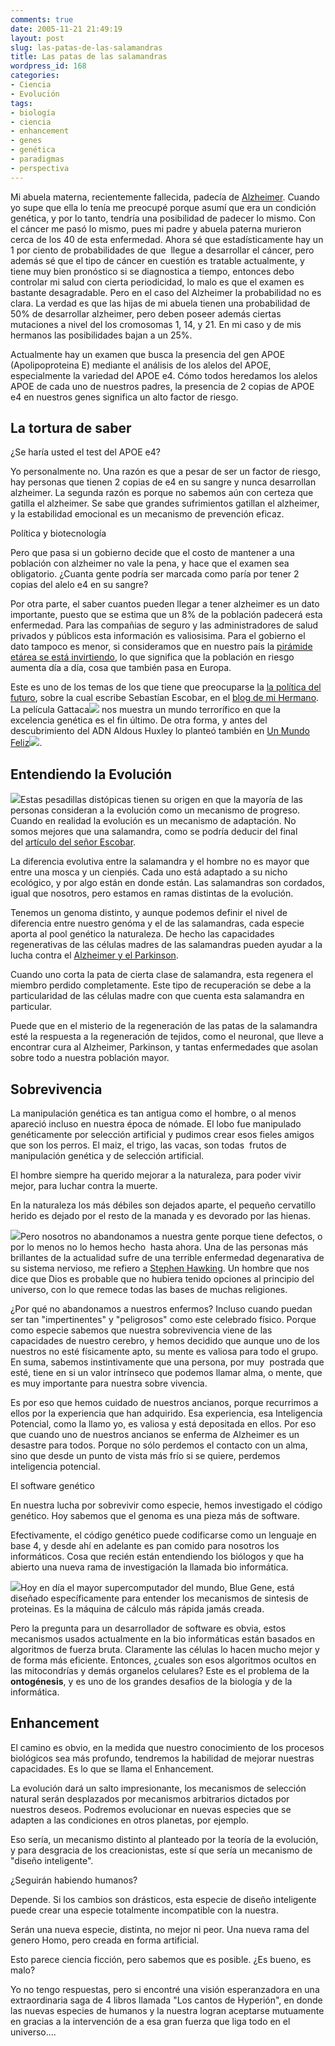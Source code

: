 ```yaml
---
comments: true
date: 2005-11-21 21:49:19
layout: post
slug: las-patas-de-las-salamandras
title: Las patas de las salamandras
wordpress_id: 168
categories:
- Ciencia
- Evolución
tags:
- biología
- ciencia
- enhancement
- genes
- genética
- paradigmas
- perspectiva
---
```




Mi abuela materna, recientemente fallecida, padecía de [Alzheimer](http://es.wikipedia.org/wiki/Alzheimer). Cuando yo supe que ella lo tenía me preocupé porque asumí que era un condición genética, y por lo tanto, tendría una posibilidad de padecer lo mismo. Con el cáncer me pasó lo mismo, pues mi padre y abuela paterna murieron cerca de los 40 de esta enfermedad. Ahora sé que estadísticamente hay un 1 por ciento de probabilidades de que  llegue a desarrollar el cáncer, pero además sé que el tipo de cáncer en cuestión es tratable actualmente, y tiene muy bien pronóstico si se diagnostica a tiempo, entonces debo controlar mi salud con cierta periodicidad, lo malo es que el examen es bastante desagradable. Pero en el caso del Alzheimer la probabilidad no es clara. La verdad es que las hijas de mi abuela tienen una probabilidad de 50% de desarrollar alzheimer, pero deben poseer además ciertas mutaciones a nivel del los cromosomas 1, 14, y 21. En mi caso y de mis hermanos las posibilidades bajan a un 25%.

Actualmente hay un examen que busca la presencia del gen APOE (Apolipoproteina E) mediante el análisis de los alelos del APOE, especialmente la variedad del APOE e4. Cómo todos heredamos los alelos APOE de cada uno de nuestros padres, la presencia de 2 copias de APOE e4 en nuestros genes significa un alto factor de riesgo.









## La tortura de saber


¿Se haría usted el test del APOE e4?

Yo personalmente no. Una razón es que a pesar de ser un factor de riesgo, hay personas que tienen 2 copias de e4 en su sangre y nunca desarrollan alzheimer. La segunda razón es porque no sabemos aún con certeza que gatilla el alzheimer. Se sabe que grandes sufrimientos gatillan el alzheimer, y la estabilidad emocional es un mecanismo de prevención eficaz.

Política y biotecnología

Pero que pasa si un gobierno decide que el costo de mantener a una población con alzheimer no vale la pena, y hace que el examen sea obligatorio. ¿Cuanta gente podría ser marcada como paría por tener 2 copias del alelo e4 en su sangre?

Por otra parte, el saber cuantos pueden llegar a tener alzheimer es un dato importante, puesto que se estima que un 8% de la población padecerá esta enfermedad. Para las compañias de seguro y las administradores de salud privados y públicos esta información es valiosisima. Para el gobierno el dato tampoco es menor, si consideramos que en nuestro país la [pirámide etárea se está invirtiendo](http://www.censo2000.cl/), lo que significa que la población en riesgo aumenta día a día, cosa que también pasa en Europa.

Este es uno de los temas de los que tiene que preocuparse la [la política del futuro](http://www.ricardodiaz.org/archives/2005/11/futuro_politico.html), sobre la cual escribe Sebastían Escobar, en el [blog de mi Hermano](http://www.ricardodiaz.org/). La película Gattaca![](http://www.assoc-amazon.com/e/ir?t=lanaturaledel-20&l=ur2&o=1) nos muestra un mundo terrorífico en que la excelencia genética es el fin último. De otra forma, y antes del descubrimiento del ADN Aldous Huxley lo planteó también en [Un Mundo Feliz](http://www.amazon.com/exec/obidos/redirect?link_code=ur2&tag=lanaturaledel-20&camp=1789&creative=9325&path=http://www.amazon.com/gp/product/9871138512?v=glance%26n=283155%26n=507846%26s=books%26v=glance)![](http://www.assoc-amazon.com/e/ir?t=lanaturaledel-20&l=ur2&o=1).


## Entendiendo la Evolución


[![](http://www.lnds.net/blog/wp-content/uploads/2005/11/Salamandra-150x150.jpg)](http://www.lnds.net/blog/wp-content/uploads/2005/11/Salamandra.jpg)Estas pesadillas distópicas tienen su origen en que la mayoría de las personas consideran a la evolución como un mecanismo de progreso. Cuando en realidad la evolución es un mecanismo de adaptación. No somos mejores que una salamandra, como se podría deducir del final del [artículo del señor Escobar](http://www.ricardodiaz.org/archives/2005/11/futuro_politico.html).

La diferencia evolutiva entre la salamandra y el hombre no es mayor que entre una mosca y un cienpiés. Cada uno está adaptado a su nicho ecológico, y por algo están en donde están. Las salamandras son cordados, igual que nosotros, pero estamos en ramas distintas de la evolución.

Tenemos un genoma distinto, y aunque podemos definir el nivel de diferencia entre nuestro genóma y el de las salamandras, cada especie aporta al pool genético la naturaleza. De hecho las capacidades regenerativas de las células madres de las salamandras pueden ayudar a la lucha contra el [Alzheimer y el Parkinson](http://www.astroseti.org/vernew.php?codigo=208).

Cuando uno corta la pata de cierta clase de salamandra, esta regenera el miembro perdido completamente. Este tipo de recuperación se debe a la particularidad de las células madre con que cuenta esta salamandra en particular.

Puede que en el misterio de la regeneración de las patas de la salamandra esté la respuesta a la regeneración de tejidos, como el neuronal, que lleve a encontrar cura al Alzheimer, Parkinson, y tantas enfermedades que asolan sobre todo a nuestra población mayor.


## Sobrevivencia


La manipulación genética es tan antigua como el hombre, o al menos apareció incluso en nuestra época de nómade. El lobo fue manipulado genéticamente por selección artificial y pudimos crear esos fieles amigos que son los perros. El maiz, el trigo, las vacas, son todas  frutos de manipulación genética y de selección artificial.

El hombre siempre ha querido mejorar a la naturaleza, para poder vivir mejor, para luchar contra la muerte.

En la naturaleza los más débiles son dejados aparte, el pequeño cervatillo herido es dejado por el resto de la manada y es devorado por las hienas.


[![](http://www.lnds.net/blog/wp-content/uploads/2005/11/stephen-hawking-150x150.jpg)](http://www.lnds.net/blog/wp-content/uploads/2005/11/stephen-hawking.jpg)Pero nosotros no abandonamos a nuestra gente porque tiene defectos, o por lo menos no lo hemos hecho  hasta ahora. Una de las personas más brillantes de la actualidad sufre de una terrible enfermedad degenarativa de su sistema nervioso, me refiero a [Stephen Hawking](http://ad.lnds.net/2005/11/soon_we_can_answer_question_ab.html). Un hombre que nos dice que Dios es probable que no hubiera tenido opciones al principio del universo, con lo que remece todas las bases de muchas religiones.







¿Por qué no abandonamos a nuestros enfermos? Incluso cuando puedan ser tan "impertinentes" y "peligrosos" como este celebrado físico. Porque como especie sabemos que nuestra sobrevivencia viene de las capacidades de nuestro cerebro, y hemos decidido que aunque uno de los nuestros no esté físicamente apto, su mente es valiosa para todo el grupo. En suma, sabemos instintivamente que una persona, por muy  postrada que esté, tiene en si un valor intrínseco que podemos llamar alma, o mente, que es muy importante para nuestra sobre vivencia.







Es por eso que hemos cuidado de nuestros ancianos, porque recurrimos a ellos por la experiencia que han adquirido. Esa experiencia, esa Inteligencia Potencial, como la llamo yo, es valiosa y está depositada en ellos. Por eso que cuando uno de nuestros ancianos se enferma de Alzheimer es un desastre para todos. Porque no sólo perdemos el contacto con un alma, sino que desde un punto de vista más frío si se quiere, perdemos inteligencia potencial.







El software genético






En nuestra lucha por sobrevivir como especie, hemos investigado el código genético. Hoy sabemos que el genoma es una pieza más de software.

Efectivamente, el código genético puede codificarse como un lenguaje en base 4, y desde ahí en adelante es pan comido para nosotros los informáticos. Cosa que recién están entendiendo los biólogos y que ha abierto una nueva rama de investigación la llamada bio informática.

[![](http://www.lnds.net/blog/wp-content/uploads/2005/11/blue-gene-150x150.jpg)](http://www.lnds.net/blog/wp-content/uploads/2005/11/blue-gene.jpg)Hoy en día el mayor supercomputador del mundo, Blue Gene, está diseñado específicamente para entender los mecanismos de sintesis de proteinas. Es la máquina de cálculo más rápida jamás creada.

Pero la pregunta para un desarrollador de software es obvia, estos mecanismos usados actualmente en la bio informáticas están basados en algoritmos de fuerza bruta. Claramente las células lo hacen mucho mejor y de forma más eficiente. Entonces, ¿cuales son esos algoritmos ocultos en las mitocondrías y demás organelos celulares? Este es el problema de la **ontogénesis**, y es uno de los grandes desafios de la biología y de la informática.


## Enhancement




El camino es obvio, en la medida que nuestro conocimiento de los procesos biológicos sea más profundo, tendremos la habilidad de mejorar nuestras capacidades. Es lo que se llama el Enhancement.


La evolución dará un salto impresionante, los mecanismos de selección natural serán desplazados por mecanismos arbitrarios dictados por nuestros deseos. Podremos evolucionar en nuevas especies que se adapten a las condiciones en otros planetas, por ejemplo.

Eso sería, un mecanismo distinto al planteado por la teoría de la evolución, y para desgracia de los creacionistas, este sí que sería un mecanismo de "diseño inteligente".

¿Seguirán habiendo humanos?

Depende. Si los cambios son drásticos, esta especie de diseño inteligente puede crear una especie totalmente incompatible con la nuestra.

Serán una nueva especie, distinta, no mejor ni peor. Una nueva rama del genero Homo, pero creada en forma artificial.

Esto parece ciencia ficción, pero sabemos que es posible. ¿Es bueno, es malo?

Yo no tengo respuestas, pero si encontré una visión esperanzadora en una extraordinaria saga de 4 libros llamada "Los cantos de Hyperión", en donde las nuevas especies de humanos y la nuestra logran aceptarse mutuamente en gracias a la intervención de a esa gran fuerza que liga todo en el universo....








